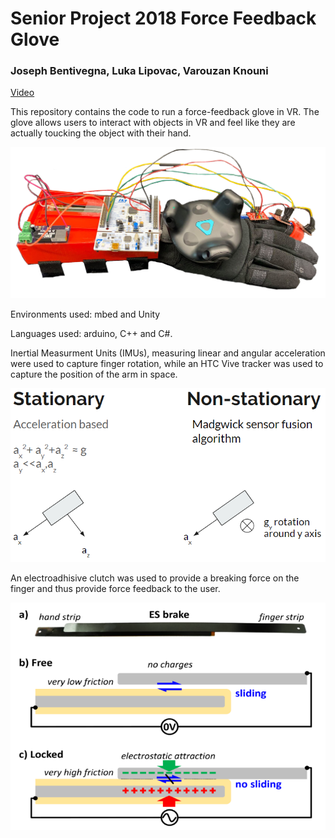 # Senior Project 2018 Force Feedback Glove
### Joseph Bentivegna, Luka Lipovac, Varouzan Knouni

[Video](https://drive.google.com/open?id=1oJltmOO-UB1DehddytFT_h8j1W43tGK_)

This repository contains the code to run a force-feedback glove in VR. The glove allows users to interact with objects in VR and feel like they are actually toucking the object with their hand.

<p align="center">
  <img src="https://github.com/varouzan/Senior-Project-2018-Force-Feedback-Glove/blob/master/unnamed.png">
</p>


Environments used: mbed and Unity

Languages used: arduino, C++ and C#. 

Inertial Measurment Units (IMUs), measuring linear and angular acceleration were used to capture finger rotation, while an HTC Vive tracker was used to capture the position of the arm in space.

<p align="center">
  <img src="https://github.com/varouzan/Senior-Project-2018-Force-Feedback-Glove/blob/master/tracking_methods.png">
</p>

An electroadhisive clutch was used to provide a breaking force on the finger and thus provide force feedback to the user.


<p align="center">
  <img src="https://github.com/varouzan/Senior-Project-2018-Force-Feedback-Glove/blob/master/clutch_diagram.png">
</p>

